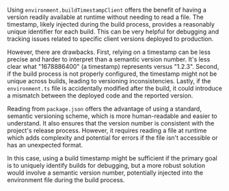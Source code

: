 Using `environment.buildTimestampClient` offers the benefit of having a version readily available at runtime without needing to read a file. The timestamp, likely injected during the build process, provides a reasonably unique identifier for each build. This can be very helpful for debugging and tracking issues related to specific client versions deployed to production.

However, there are drawbacks. First, relying on a timestamp can be less precise and harder to interpret than a semantic version number. It's less clear what "1678886400" (a timestamp) represents versus "1.2.3". Second, if the build process is not properly configured, the timestamp might not be unique across builds, leading to versioning inconsistencies. Lastly, if the `environment.ts` file is accidentally modified after the build, it could introduce a mismatch between the deployed code and the reported version.

Reading from `package.json` offers the advantage of using a standard, semantic versioning scheme, which is more human-readable and easier to understand. It also ensures that the version number is consistent with the project's release process.  However, it requires reading a file at runtime which adds complexity and potential for errors if the file isn't accessible or has an unexpected format.

In this case, using a build timestamp might be sufficient if the primary goal is to uniquely identify builds for debugging, but a more robust solution would involve a semantic version number, potentially injected into the environment file during the build process.